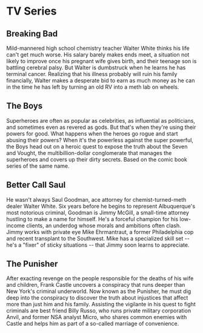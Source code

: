 # TV Series

## Breaking Bad
Mild-mannered high school chemistry teacher Walter White thinks his life can't get much worse. His salary barely makes ends meet, a situation not likely to improve once his pregnant wife gives birth, and their teenage son is battling cerebral palsy. But Walter is dumbstruck when he learns he has terminal cancer. Realizing that his illness probably will ruin his family financially, Walter makes a desperate bid to earn as much money as he can in the time he has left by turning an old RV into a meth lab on wheels.
## The Boys
Superheroes are often as popular as celebrities, as influential as politicians, and sometimes even as revered as gods. But that's when they're using their powers for good. What happens when the heroes go rogue and start abusing their powers? When it's the powerless against the super powerful, the Boys head out on a heroic quest to expose the truth about the Seven and Vought, the multibillion-dollar conglomerate that manages the superheroes and covers up their dirty secrets. Based on the comic book series of the same name.
## Better Call Saul
He wasn't always Saul Goodman, ace attorney for chemist-turned-meth dealer Walter White. Six years before he begins to represent Albuquerque's most notorious criminal, Goodman is Jimmy McGill, a small-time attorney hustling to make a name for himself. He's a forceful champion for his low-income clients, an underdog whose morals and ambitions often clash. Jimmy works with private eye Mike Ehrmantraut, a former Philadelphia cop and recent transplant to the Southwest. Mike has a specialized skill set -- he's a "fixer" of sticky situations -- that Jimmy soon learns to appreciate.
## The Punisher
After exacting revenge on the people responsible for the deaths of his wife and children, Frank Castle uncovers a conspiracy that runs deeper than New York's criminal underworld. Now known as the Punisher, he must dig deep into the conspiracy to discover the truth about injustices that affect more than just him and his family. Assisting the vigilante in his quest to fight criminals are best friend Billy Russo, who runs private military corporation Anvil, and former NSA analyst Micro, who shares common enemies with Castle and helps him as part of a so-called marriage of convenience.

